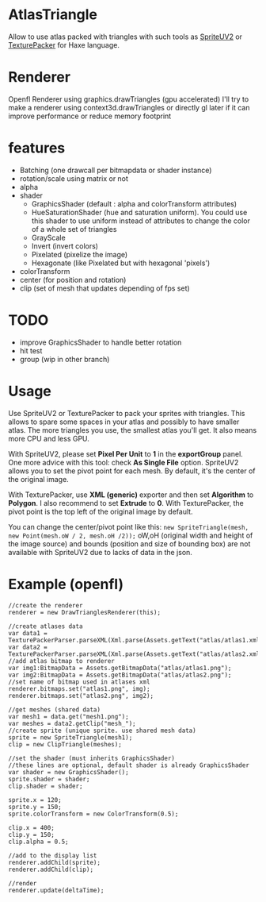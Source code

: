 # AtlasTriangle
Allow to use atlas packed with triangles with such tools as [SpriteUV2](https://www.spriteuv.com) or [TexturePacker](https://www.codeandweb.com/texturepacker/) for Haxe language.

# Renderer
Openfl Renderer using graphics.drawTriangles (gpu accelerated)
I'll try to make a renderer using context3d.drawTriangles or directly gl later if it can improve performance or reduce memory footprint

# features
 * Batching (one drawcall per bitmapdata or shader instance)
 * rotation/scale using matrix or not
 * alpha
 * shader
	* GraphicsShader (default : alpha and colorTransform attributes)
	* HueSaturationShader (hue and saturation uniform). You could use this shader to use uniform instead of attributes to change the color of a whole set of triangles
	* GrayScale
	* Invert (invert colors)
	* Pixelated (pixelize the image)
	* Hexagonate (like Pixelated but with hexagonal 'pixels')
 * colorTransform
 * center (for position and rotation)
 * clip (set of mesh that updates depending of fps set)

# TODO
 * improve GraphicsShader to handle better rotation
 * hit test
 * group (wip in other branch)


# Usage
Use SpriteUV2 or TexturePacker to pack your sprites with triangles. This allows to spare some spaces in your atlas and possibly to have smaller atlas.
The more triangles you use, the smallest atlas you'll get. It also means more CPU and less GPU.

With SpriteUV2, please set **Pixel Per Unit** to **1** in the **exportGroup** panel. One more advice with this tool: check **As Single File** option.
SpriteUV2 allows you to set the pivot point for each mesh. By default, it's the center of the original image.

With TexturePacker, use **XML (generic)** exporter and then set **Algorithm** to **Polygon**. I also recommend to set **Extrude** to **0**.
With TexturePacker, the pivot point is the top left of the original image by default. 

You can change the center/pivot point like this: `new SpriteTriangle(mesh, new Point(mesh.oW / 2, mesh.oH /2));`
oW,oH (original width and height of the image source) and bounds (position and size of bounding box) are not available with SpriteUV2 due to lacks of data in the json.



# Example (openfl)
	
	//create the renderer
	renderer = new DrawTrianglesRenderer(this);
	
	//create atlases data
    var data1 = TexturePackerParser.parseXML(Xml.parse(Assets.getText("atlas/atlas1.xml")));
	var data2 = TexturePackerParser.parseXML(Xml.parse(Assets.getText("atlas/atlas2.xml")));
	//add atlas bitmap to renderer
	var img1:BitmapData = Assets.getBitmapData("atlas/atlas1.png");
	var img2:BitmapData = Assets.getBitmapData("atlas/atlas2.png");
	//set name of bitmap used in atlases xml
	renderer.bitmaps.set("atlas1.png", img);
	renderer.bitmaps.set("atlas2.png", img2);
	
	//get meshes (shared data)
	var mesh1 = data.get("mesh1.png");
	var meshes = data2.getClip("mesh_");
	//create sprite (unique sprite. use shared mesh data)
	sprite = new SpriteTriangle(mesh1);
	clip = new ClipTriangle(meshes);
	
	//set the shader (must inherits GraphicsShader)
	//these lines are optional, default shader is already GraphicsShader
	var shader = new GraphicsShader();
	sprite.shader = shader;
	clip.shader = shader;
	
	sprite.x = 120;
	sprite.y = 150;
	sprite.colorTransform = new ColorTransform(0.5);
	
	clip.x = 400;
	clip.y = 150;
	clip.alpha = 0.5;
	
	//add to the display list
	renderer.addChild(sprite);
	renderer.addChild(clip);
	
	//render
	renderer.update(deltaTime);
